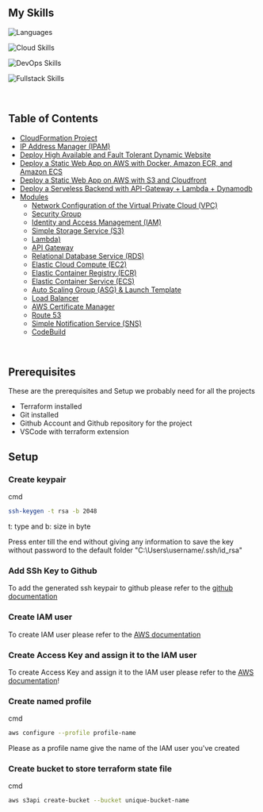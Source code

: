 ## My Skills

![Languages](https://skillicons.dev/icons?i=py,js,ts,dart,c,cs,cpp,)

![Cloud Skills](https://skillicons.dev/icons?i=aws,dynamodb,bash,docker,linux,terraform,mysql,firebase)

![DevOps Skills](https://skillicons.dev/icons?i=vscode,git,github,githubactions,gitlab,jenkins)

![Fullstack Skills](https://skillicons.dev/icons?i=flutter,dotnet,nodejs,npm,nextjs,postman,react,redux,yarn)

<br />

## Table of Contents

* [CloudFormation Project](./cloudformation/)
* [IP Address Manager (IPAM)](./ipam/)
* [Deploy High Available and Fault Tolerant Dynamic Website](./fleetcart/)
* [Deploy a Static Web App on AWS with Docker, Amazon ECR, and Amazon ECS](./jupiter/)
* [Deploy a Static Web App on AWS with S3 and Cloudfront](./portfolio/)
* [Deploy a Serveless Backend with API-Gateway + Lambda + Dynamodb](./product-api/)
* [Modules](./modules/)
  * [Network Configuration of the Virtual Private Cloud (VPC)](./modules/network/)
  * [Security Group](./modules/security-group/)
  * [Identity and Access Management (IAM)](./modules/iam/)
  * [Simple Storage Service (S3)](./modules/s3/)
  * [Lambda)](./modules/lambda/)
  * [API Gateway](./modules/api_gateway/)
  * [Relational Database Service (RDS)](./modules/rds/)
  * [Elastic Cloud Compute (EC2)](./modules/ec2/)
  * [Elastic Container Registry (ECR)](./modules/ecr/)
  * [Elastic Container Service (ECS)](./modules/ecs/)
  * [Auto Scaling Group (ASG) & Launch Template](./modules/asg/)
  * [Load Balancer](./modules/load-balancer/)
  * [AWS Certificate Manager](./modules/acm/)
  * [Route 53](./modules/route53/)
  * [Simple Notification Service (SNS)](./modules/sns/)
  * [CodeBuild](./modules/codebuild/)

<br />

## Prerequisites
These are the prerequisites and Setup we probably need for all the projects

- Terraform installed
- Git installed
- Github Account and Github repository for the project
- VSCode with terraform extension

## Setup

### Create keypair
cmd 
```sh
ssh-keygen -t rsa -b 2048
```
t: type and b: size in byte

Press enter till the end without giving any information to save the key without password to the default folder "C:\Users\username/.ssh/id_rsa"

### Add SSh Key to Github
To add the generated ssh keypair to github please refer to the [github documentation](https://docs.github.com/en/authentication/connecting-to-github-with-ssh/adding-a-new-ssh-key-to-your-github-account)

### Create IAM user
To create IAM user please refer to the [AWS documentation](https://docs.aws.amazon.com/IAM/latest/UserGuide/id_users_create.html)

### Create Access Key and assign it to the IAM user
To create Access Key and assign it to the IAM user please refer to the [AWS documentation](https://docs.aws.amazon.com/IAM/latest/UserGuide/id_credentials_access-keys.html#Using_CreateAccessKey)!

### Create named profile

cmd
```sh
aws configure --profile profile-name
```
Please as a profile name give the name of the IAM user you've created

### Create bucket to store terraform state file

cmd
```sh
aws s3api create-bucket --bucket unique-bucket-name
```